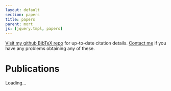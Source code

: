 ```yaml
---
layout: default
section: papers
title: papers
parent: mort
js: [jquery.tmpl, papers]
---
```


[Visit my github BibTeX repo][r] for up-to-date citation details.
[Contact me][e] if you have any problems obtaining any of these. 

[r]: http://github.com/mor1/rmm-bibs
[e]: mailto:richard.mortier@nottingham.ac.uk


Publications
============

<div id="entries">
Loading...
</div>

<script type="text/javascript">
$(document).ready(function () {
    var au = SITE_ROOT+"research/papers/authors.json";
    var pu = SITE_ROOT+"research/papers/papers.json";
    papers.fetch(au, pu).render("#entries")
});
</script>


